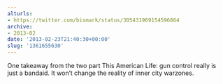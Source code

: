 ```yaml
---
alturls:
- https://twitter.com/bismark/status/305431969154596864
archive:
- 2013-02
date: '2013-02-23T21:40:30+00:00'
slug: '1361655630'
---
```


One takeaway from the two part This American Life: gun control really is just a bandaid. It won’t change the reality of inner city warzones.

